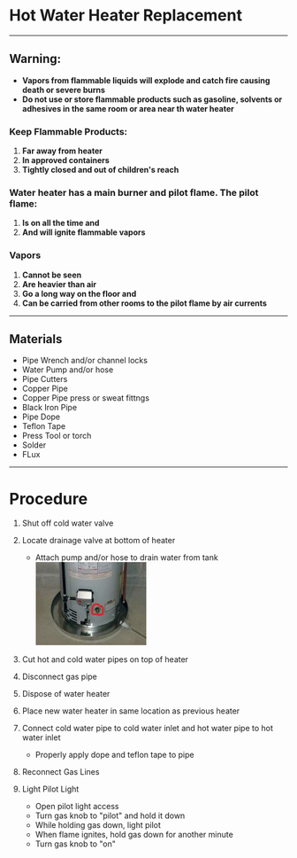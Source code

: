 # Hot Water Heater Replacement
***

## **Warning:**
- **Vapors from flammable liquids will explode and catch fire causing death or severe burns**
- **Do not use or store flammable products such as gasoline, solvents or adhesives in the same room or area near th water heater**

### Keep Flammable Products:
1. **Far away from heater**
2. **In approved containers**
3. **Tightly closed and out of children's reach**

### Water heater has a main burner and pilot flame. The pilot flame:
1. **Is on all the time and**
2. **And will ignite flammable vapors**

### Vapors
1. **Cannot be seen**
2. **Are heavier than air**
3. **Go a long way on the floor and**
4. **Can be carried from other rooms to the pilot flame by air currents**

***

## Materials
- Pipe Wrench and/or channel locks
- Water Pump and/or hose
- Pipe Cutters
- Copper Pipe
- Copper Pipe press or sweat fittngs
- Black Iron Pipe
- Pipe Dope
- Teflon Tape
- Press Tool or torch
- Solder
- FLux

***

# Procedure
1. Shut off cold water valve
2. Locate drainage valve at bottom of heater
   - Attach pump and/or hose to drain water from tank
![Water Heater Image](InkedWater-Heater-Drain-Pans1_LI.jpg)

3. Cut hot and cold water pipes on top of heater
4. Disconnect gas pipe 
5. Dispose of water heater
6. Place new water heater in same location as previous heater
7. Connect cold water pipe to cold water inlet and hot water pipe to hot water inlet
   - Properly apply dope and teflon tape to pipe
8. Reconnect Gas Lines
9. Light Pilot Light
   - Open pilot light access
   - Turn gas knob to "pilot" and hold it down
   - While holding gas down, light pilot 
   - When flame ignites, hold gas down for another minute
   - Turn gas knob to "on"

